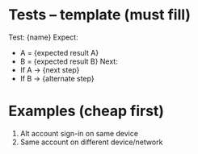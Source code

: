 # Tests – template (must fill)

Test: {name}
Expect:
- A = {expected result A}
- B = {expected result B}
Next:
- If A → {next step}
- If B → {alternate step}

# Examples (cheap first)
1) Alt account sign-in on same device
2) Same account on different device/network
